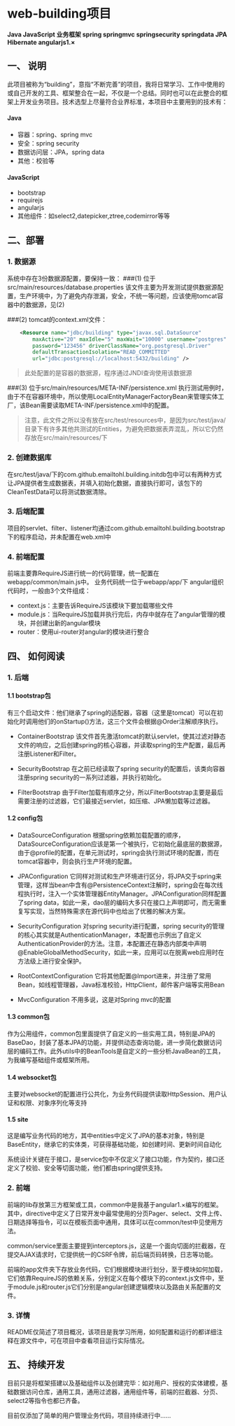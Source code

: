 # web-building项目

**Java JavaScript 业务框架 spring springmvc springsecurity springdata JPA Hibernate angularjs1.×**

## 一、 说明
此项目被称为“building”，意指“不断完善”的项目，我将日常学习、工作中使用的或自己开发的工具、框架整合在一起，不仅是一个总结。同时也可以在此整合的框架上开发业务项目。技术选型上尽量符合业界标准，本项目中主要用到的技术有：
#### Java
 - 容器：spring、spring mvc
 - 安全：spring security
 - 数据访问层：JPA，spring data
 - 其他：校验等
 
#### JavaScript
- bootstrap
- requirejs
- angularjs
- 其他组件：如select2,datepicker,ztree,codemirror等等

## 二、部署
### 1. 数据源
系统中存在3份数据源配置，要保持一致：
###(1) 位于src/main/resources/database.properties
该文件主要为开发测试提供数据源配置，生产环境中，为了避免内存泄漏，安全，不统一等问题，应该使用tomcat容器中的数据源，见(2)

###(2) tomcat的context.xml文件：
```xml
	<Resource name="jdbc/building" type="javax.sql.DataSource"
		maxActive="20" maxIdle="5" maxWait="10000" username="postgres"
		password="123456" driverClassName="org.postgresql.Driver"
		defaultTransactionIsolation="READ_COMMITTED"
		url="jdbc:postgresql://localhost:5432/building" />
```
> 此处配置的是容器的数据源，程序通过JNDI查询使用该数据源

###(3) 位于src/main/resources/META-INF/persistence.xml
执行测试用例时，由于不在容器环境中，所以使用LocalEntityManagerFactoryBean来管理实体工厂，该Bean需要读取META-INF/persistence.xml中的配置。
> 注意，此文件之所以没有放在src/test/resources中，是因为src/test/java/目录下有许多其他共测试的Entities，为避免把数据表弄混乱，所以它仍然存放在src/main/resources/下

### 2. 创建数据库
在src/test/java/下的com.github.emailtohl.building.initdb包中可以有两种方式让JPA提供者生成数据表，并填入初始化数据，直接执行即可，该包下的CleanTestData可以将测试数据清除。

### 3. 后端配置
项目的servlet、filter、listener均通过com.github.emailtohl.building.bootstrap下的程序启动，并未配置在web.xml中

### 4. 前端配置
前端主要靠RequireJS进行统一的代码管理，统一配置在webapp/common/main.js中。
业务代码统一位于webapp/app/下
angular组织代码时，一般由3个文件组成：
- context.js：主要告诉RequireJS该模块下要加载哪些文件
- module.js：当RequireJS加载并执行完后，内存中就存在了angular管理的模块，并创建出新的angular模块
- router：使用ui-router对angular的模块进行整合

## 四、 如何阅读
### 1. 后端
#### 1.1 bootstrap包
有三个启动文件：他们继承了spring的适配器，容器（这里是tomcat）可以在初始化时调用他们的onStartup()方法，这三个文件会根据@Order注解顺序执行。

- ContainerBootstrap 该文件首先激活tomcat的默认servlet，使其过滤对静态文件的响应，之后创建spring的核心容器，并读取spring的生产配置，最后再注册Listener和Filter。

- SecurityBootstrap 在之前已经读取了spring security的配置后，该类向容器注册spring security的一系列过滤器，并执行初始化。

- FilterBootstrap 由于Filter加载有顺序之分，所以FilterBootstrap主要是最后需要注册的过滤器，它们最接近servlet，如压缩、JPA懒加载等过滤器。

#### 1.2 config包
- DataSourceConfiguration 根据spring依赖加载配置的顺序，DataSourceConfiguration应该是第一个被执行，它初始化最底层的数据源，由于@profile的配置，在单元测试时，spring会执行测试环境的配置，而在tomcat容器中，则会执行生产环境的配置。

- JPAConfiguration 它同样对测试和生产环境进行区分，将JPA交于spring来管理，这样当bean中含有@PersistenceContext注解时，spring会在每次线程执行时，注入一个实体管理器EntityManager。JPAConfiguration同样配置了spring data，如此一来，dao层的编码大多只在接口上声明即可，而无需重复写实现，当然特殊需求在源代码中也给出了优雅的解决方案。

- SecurityConfiguration 对spring security进行配置，spring security的管理的核心其实就是AuthenticationManager，本配置也示例出了自定义AuthenticationProvider的方法。注意，本配置还在静态内部类中声明@EnableGlobalMethodSecurity，如此一来，应用可以在脱离web应用时在方法级上进行安全保护。

- RootContextConfiguration 它将其他配置@Import进来，并注册了常用Bean，如线程管理器，Java标准校验，HttpClient，邮件客户端等实用Bean

- MvcConfiguration 不用多说，这是对Spring mvc的配置

#### 1.3 common包
作为公用组件，common包里面提供了自定义的一些实用工具，特别是JPA的BaseDao，封装了基本JPA的功能，并提供动态查询功能，进一步简化数据访问层的编码工作。此外utils中的BeanTools是自定义的一些分析JavaBean的工具，为我编写基础组件或框架所用。

#### 1.4 websocket包
主要对websocket的配置进行公共化，为业务代码提供读取HttpSession、用户认证和权限、对象序列化等支持

#### 1.5 site
这是编写业务代码的地方，其中entities中定义了JPA的基本对象，特别是BaseEntity，继承它的实体类，可获得基础功能，如创建时间、更新时间自动化

系统设计关键在于接口，是service包中不仅定义了接口功能，作为契约，接口还定义了校验、安全等切面功能，他们都由spring提供支持。

### 2. 前端
前端的lib存放第三方框架或工具，common中是我基于angular1.×编写的框架。
其中，directive中定义了日常开发中最常使用的分页Pager、select、文件上传、日期选择等指令，可以在模板页面中通用，具体可以在common/test中见使用方法。

common/service里面主要提到interceptors.js，这是一个面向切面的拦截器，在提交AJAX请求时，它提供统一的CSRF令牌，前后端页码转换，日志等功能。

前端的app文件夹下存放业务代码，它们根据模块进行划分，至于模块如何加载，它们依靠RequireJS的依赖关系，分别定义在每个模块下的context.js文件中，至于module.js和router.js它们分别是angular创建逻辑模块以及路由关系配置的文件。

### 3. 详情
README仅简述了项目概况，该项目是我学习所用，如何配置和运行的都详细注释在源文件中，可在项目中查看项目运行实际情况。

## 五、 持续开发
目前只是将框架搭建以及基础组件以及创建完毕：如对用户、授权的实体建模，基础数据访问仓库，通用工具，通用过滤器，通用组件等，前端的拦截器、分页、select2等指令也都已齐备。

目前仅添加了简单的用户管理业务代码，项目持续进行中……
